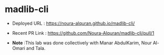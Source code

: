 # madlib-cli
* Deployed URL : https://noura-alquran.github.io/madlib-cli/
* Recent PR Link : https://github.com/Noura-Alquran/madlib-cli/pull/1

* **Note** :This lab was done collectively with Manar AbdulKarim, Nour Al-Omari and Tala.
